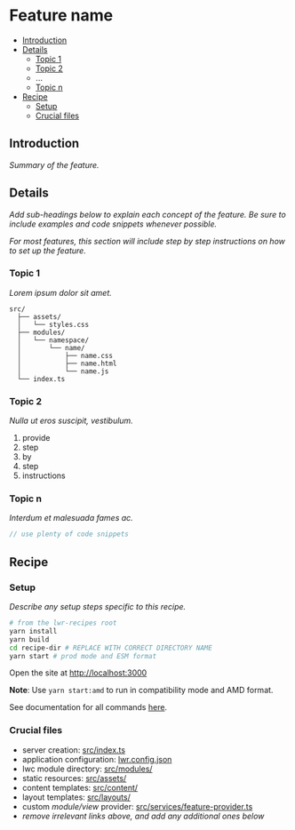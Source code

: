 # Feature name

-   [Introduction](#introduction)
-   [Details](#details)
    -   [Topic 1](#topic-1)
    -   [Topic 2](#topic-2)
    -   ...
    -   [Topic n](#topic-n)
-   [Recipe](#Recipe)
    -   [Setup](#setup)
    -   [Crucial files](#crucial-files)

## Introduction

*Summary of the feature.*

## Details

*Add sub-headings below to explain each concept of the feature. Be sure to include examples and code snippets whenever possible.*

*For most features, this section will include step by step instructions on how to set up the feature.*

### Topic 1

*Lorem ipsum dolor sit amet.*

```
src/
  ├── assets/
  │   └── styles.css
  ├── modules/
  │   └── namespace/
  │       └── name/
  │           ├── name.css
  │           ├── name.html
  │           └── name.js
  └── index.ts
```

### Topic 2

*Nulla ut eros suscipit, vestibulum.*

1. provide
1. step
1. by
1. step
1. instructions

### Topic n

*Interdum et malesuada fames ac.*

```ts
// use plenty of code snippets
```

## Recipe

### Setup

*Describe any setup steps specific to this recipe.*

```bash
# from the lwr-recipes root
yarn install
yarn build
cd recipe-dir # REPLACE WITH CORRECT DIRECTORY NAME
yarn start # prod mode and ESM format
```

Open the site at [http://localhost:3000](http://localhost:3000)

**Note**: Use `yarn start:amd` to run in compatibility mode and AMD format.

See documentation for all commands [here](https://github.com/salesforce/lwr-recipes/blob/master/doc/CONTRIBUTING.md#startup).

### Crucial files

-   server creation: [src/index.ts](./src/index.ts)
-   application configuration: [lwr.config.json](./lwr.config.json)
-   lwc module directory: [src/modules/](./src/modules)
-   static resources: [src/assets/](./src/assets)
-   content templates: [src/content/](./src/content)
-   layout templates: [src/layouts/](./src/layouts)
-   custom *module/view* provider: [src/services/feature-provider.ts](./src/services/feature-provider.ts)
-   *remove irrelevant links above, and add any additional ones below*


